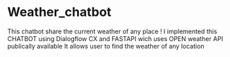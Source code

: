 # Weather_chatbot
This chatbot share the current weather of any place !
I implemented this CHATBOT using Dialogflow CX and FASTAPI wich uses OPEN weather API publically available
It allows user to find the weather of any location
